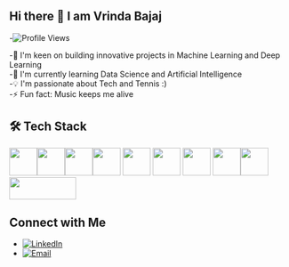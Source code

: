 ## Hi there 👋 I am Vrinda Bajaj

<!--
**VrindaBajaj20/VrindaBajaj20** is a ✨ _special_ ✨ repository because its `README.md` (this file) appears on your GitHub profile.

Here are some ideas to get you started:

- 🔭 I’m currently working on developing projects with machine learning and deep learning  ...
- 🌱 I’m currently learning about the  ...
- 👯 I’m looking to collaborate on ...
- 🤔 I’m looking for help with ...
- 💬 Ask me about ...
- 📫 How to reach me: vrinda.bajaj20@gmail.com ...
- 😄 Pronouns: ...
- ⚡ Fun fact: ...
-->
-![Profile Views](https://komarev.com/ghpvc/?username=VrindaBajaj20&color=blue)  

-🚀 I'm keen on building innovative projects in Machine Learning and Deep Learning  
-🌱 I'm currently learning Data Science and Artificial Intelligence   
-💡 I'm passionate about Tech and Tennis :)   
-⚡ Fun fact: Music keeps me alive   

<!--
## 🛠 Tech Stack
 
### 👨‍💻 Programming Languages    
![Python](https://img.shields.io/badge/-Python-3776AB?style=for-the-badge&logo=python&logoColor=white)  
![C](https://img.shields.io/badge/-C-A8B9CC?style=for-the-badge&logo=c&logoColor=white)  
![SQL](https://img.shields.io/badge/-SQL-4479A1?style=for-the-badge&logo=mysql&logoColor=white)  

### 📊 Data Science & AI
![Machine Learning](https://img.shields.io/badge/-Machine%20Learning-102230?style=for-the-badge&logo=tensorflow&logoColor=white)
![Deep Learning](https://img.shields.io/badge/-Deep%20Learning-FF6F00?style=for-the-badge&logo=pytorch&logoColor=white)
![TensorFlow](https://img.shields.io/badge/-TensorFlow-FF6F00?style=for-the-badge&logo=tensorflow&logoColor=white)
![PyTorch](https://img.shields.io/badge/-PyTorch-EE4C2C?style=for-the-badge&logo=pytorch&logoColor=white)
![OpenCV](https://img.shields.io/badge/-OpenCV-5C3EE8?style=for-the-badge&logo=opencv&logoColor=white)

### 🛠 Tools & Platforms
![Streamlit](https://img.shields.io/badge/-Streamlit-FF4B4B?style=for-the-badge&logo=streamlit&logoColor=white)
![Jupyter Notebook](https://img.shields.io/badge/-Jupyter-F37626?style=for-the-badge&logo=jupyter&logoColor=white)
![Google Colab](https://img.shields.io/badge/-Google%20Colab-F9AB00?style=for-the-badge&logo=googlecolab&logoColor=white)
-->

## 🛠 Tech Stack

<img src="https://cdn.jsdelivr.net/gh/devicons/devicon/icons/python/python-original.svg" width="50" height="50"/><img src="https://cdn.jsdelivr.net/gh/devicons/devicon/icons/c/c-original.svg" width="50" height="50"/><img src="https://cdn.jsdelivr.net/gh/devicons/devicon/icons/mysql/mysql-original.svg" width="50" height="50"/><img src="https://cdn.jsdelivr.net/gh/devicons/devicon/icons/tensorflow/tensorflow-original.svg" width="50" height="50"/>
<img src="https://cdn.jsdelivr.net/gh/devicons/devicon/icons/html5/html5-original.svg" width="50" height="50"/>
<img src="https://cdn.jsdelivr.net/gh/devicons/devicon/icons/css3/css3-original.svg" width="50" height="50"/>
<img src="https://cdn.jsdelivr.net/gh/devicons/devicon/icons/javascript/javascript-original.svg" width="50" height="50"/>
<img src="https://cdn.jsdelivr.net/gh/devicons/devicon/icons/jupyter/jupyter-original.svg" width="50" height="50"/><img src="https://upload.wikimedia.org/wikipedia/commons/d/d0/Google_Colaboratory_SVG_Logo.svg" width="50" height="50"/><img src="https://streamlit.io/images/brand/streamlit-logo-primary-colormark-darktext.png" width="120" height="40"/>

<!--
![GitHub Stats](https://github-readme-stats.vercel.app/api?username=VrindaBajaj20&show_icons=true&theme=dark)  ![Top Languages](https://github-readme-stats.vercel.app/api/top-langs/?username=VrindaBajaj20&layout=compact&theme=dark)
-->


## Connect with Me

- [![LinkedIn](https://img.shields.io/badge/LinkedIn-blue?logo=linkedin&logoColor=white)]([https://www.linkedin.com/in/your-profile](https://www.linkedin.com/in/vrinda-bajaj-71385b259/))
- [![Email](https://img.shields.io/badge/Email-red?logo=gmail&logoColor=white)](mailto:vrinda.bajaj20@gmail.com)







